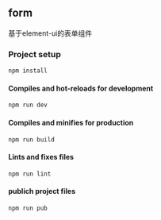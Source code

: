 ## form

基于element-ui的表单组件


### Project setup
```
npm install
```

#### Compiles and hot-reloads for development
```
npm run dev
```

#### Compiles and minifies for production
```
npm run build
```

#### Lints and fixes files
```
npm run lint
```

#### publich project files
```
npm run pub
```
